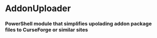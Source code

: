# AddonUploader

### PowerShell module that simplifies upolading addon package files to CurseForge or similar sites

